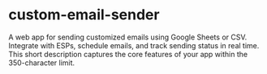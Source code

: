 # custom-email-sender
A web app for sending customized emails using Google Sheets or CSV. Integrate with ESPs, schedule emails, and track sending status in real time.  This short description captures the core features of your app within the 350-character limit.
